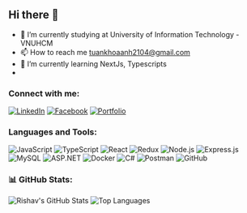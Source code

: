 ## Hi there 👋
- 🔭 I’m currently studying at University of Information Technology - VNUHCM
- 📫 How to reach me tuankhoaanh2104@gmail.com
- 🌱 I’m currently learning NextJs, Typescripts
- 
### Connect with me:
[![LinkedIn](https://img.shields.io/badge/LinkedIn-Connect-blue?logo=linkedin)](https://www.linkedin.com/in/rishav-chanda-b89a791b3/)
[![Facebook](https://img.shields.io/badge/Facebook-Follow-blue?logo=facebook)](https://www.facebook.com/rishav.chanda)
[![Portfolio](https://img.shields.io/badge/Portfolio-Visit-blue)](https://your-portfolio-link.com)

### Languages and Tools:

![JavaScript](https://img.shields.io/badge/JavaScript-F7DF1E?logo=javascript&logoColor=black)
![TypeScript](https://img.shields.io/badge/TypeScript-3178C6?logo=typescript&logoColor=white)
![React](https://img.shields.io/badge/React-61DAFB?logo=react&logoColor=white)
![Redux](https://img.shields.io/badge/Redux-764ABC?logo=redux&logoColor=white)
![Node.js](https://img.shields.io/badge/Node.js-339933?logo=node.js&logoColor=white)
![Express.js](https://img.shields.io/badge/Express.js-000000?logo=express&logoColor=white)
![MySQL](https://img.shields.io/badge/MySQL-4479A1?logo=mysql&logoColor=white)
![ASP.NET](https://img.shields.io/badge/ASP.NET-512BD4?logo=dotnet&logoColor=white)
![Docker](https://img.shields.io/badge/Docker-2496ED?logo=docker&logoColor=white)
![C#](https://img.shields.io/badge/C%23-239120?logo=c-sharp&logoColor=white)
![Postman](https://img.shields.io/badge/Postman-FF6C37?logo=postman&logoColor=white)
![GitHub](https://img.shields.io/badge/GitHub-181717?logo=github&logoColor=white)


### 📊 GitHub Stats:
![Rishav's GitHub Stats](https://github-readme-stats.vercel.app/api?username=nguoingoaihanhtinh=true&theme=radical)
![Top Languages](https://github-readme-stats.vercel.app/api/top-langs/?username=nguoingoaihanhtinh&layout=compact&theme=radical)

<!--
**nguoingoaihanhtinh/nguoingoaihanhtinh** is a ✨ _special_ ✨ repository because its `README.md` (this file) appears on your GitHub profile.

Here are some ideas to get you started:

- 🔭 I’m currently working on ...
- 🌱 I’m currently learning ...
- 👯 I’m looking to collaborate on ...
- 🤔 I’m looking for help with ...
- 💬 Ask me about ...
- 📫 How to reach me: ...
- 😄 Pronouns: ...
- ⚡ Fun fact: ...
-->
